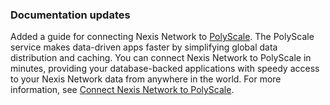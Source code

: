 ### Documentation updates

Added a guide for connecting Nexis Network to [PolyScale](https://www.polyscale.ai/). The PolyScale service makes data-driven apps faster by simplifying global data distribution and caching. You can connect Nexis Network to PolyScale in minutes, providing your database-backed applications with speedy access to your Nexis Network data from anywhere in the world. For more information, see [Connect Nexis Network to PolyScale](/docs/guides/polyscale).
